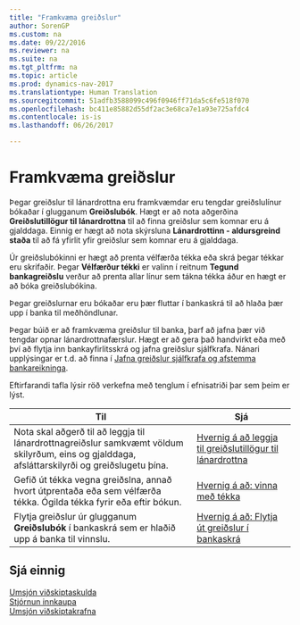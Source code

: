 ```yaml
---
title: "Framkvæma greiðslur"
author: SorenGP
ms.custom: na
ms.date: 09/22/2016
ms.reviewer: na
ms.suite: na
ms.tgt_pltfrm: na
ms.topic: article
ms.prod: dynamics-nav-2017
ms.translationtype: Human Translation
ms.sourcegitcommit: 51adfb3588099c496f0946ff71da5c6fe518f070
ms.openlocfilehash: bc411e85882d55df2ac3e68ca7e1a93e725afdc4
ms.contentlocale: is-is
ms.lasthandoff: 06/26/2017

---
```


# <a name="make-payments"></a>Framkvæma greiðslur
Þegar greiðslur til lánardrottna eru framkvæmdar eru tengdar greiðslulínur bókaðar í glugganum **Greiðslubók**. Hægt er að nota aðgerðina **Greiðslutillögur til lánardrottna** til að finna greiðslur sem komnar eru á gjalddaga. Einnig er hægt að nota skýrsluna **Lánardrottinn - aldursgreind staða** til að fá yfirlit yfir greiðslur sem komnar eru á gjalddaga.

Úr greiðslubókinni er hægt að prenta vélfærða tékka eða skrá þegar tékkar eru skrifaðir. Þegar **Vélfærður tékki** er valinn í reitnum **Tegund bankagreiðslu** verður að prenta allar línur sem tákna tékka áður en hægt er að bóka greiðslubókina.

Þegar greiðslurnar eru bókaðar eru þær fluttar í bankaskrá til að hlaða þær upp í banka til meðhöndlunar.

Þegar búið er að framkvæma greiðslur til banka, þarf að jafna þær við tengdar opnar lánardrottnafærslur. Hægt er að gera það handvirkt eða með því að flytja inn bankayfirlitsskrá og jafna greiðslur sjálfkrafa. Nánari upplýsingar er t.d. að finna í [Jafna greiðslur sjálfkrafa og afstemma bankareikninga](receivables-apply-payments-auto-reconcile-bank-accounts.md).

Eftirfarandi tafla lýsir röð verkefna með tenglum í efnisatriði þar sem þeim er lýst.

|Til |Sjá |
|---|----|
|Nota skal aðgerð til að leggja til lánardrottnagreiðslur samkvæmt völdum skilyrðum, eins og gjalddaga, afsláttarskilyrði og greiðslugetu þína.|[Hvernig á að leggja til greiðslutillögur til lánardrottna](payables-how-suggest-vendor-payments.md)|
|Gefið út tékka vegna greiðslna, annað hvort útprentaða eða sem vélfærða tékka. Ógilda tékka fyrir eða eftir bókun.|[Hvernig á að: vinna með tékka](payables-how-work-checks.md)|
|Flytja greiðslur úr glugganum **Greiðslubók** í bankaskrá sem er hlaðið upp á banka til vinnslu.|[Hvernig á að: Flytja út greiðslur í bankaskrá](payables-how-export-payments-bank-file.md)|

## <a name="see-also"></a>Sjá einnig
[Umsjón viðskiptaskulda](payables-manage-payables.md)  
[Stjórnun innkaupa](purchasing-manage-purchasing.md)  
[Umsjón viðskiptakrafna](receivables-manage-receivables.md)

